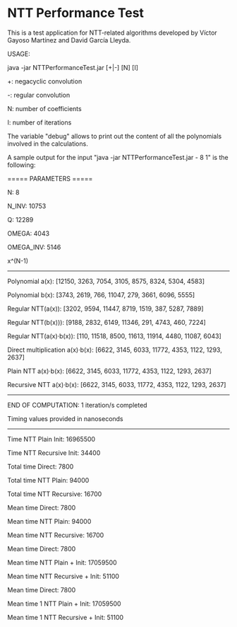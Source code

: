 # NTT Performance Test

This is a test application for NTT-related algorithms developed by Víctor Gayoso Martínez and David García Lleyda.

USAGE: 

java -jar NTTPerformanceTest.jar [+|-] [N] [I]

  +: negacyclic convolution
  
  -: regular convolution
  
  N: number of coefficients
  
  I: number of iterations

The variable "debug" allows to print out the content of all the polynomials involved in the calculations.  

A sample output for the input "java -jar NTTPerformanceTest.jar - 8 1" is the following:


===== PARAMETERS =====

N: 8

N_INV: 10753

Q: 12289

OMEGA: 4043

OMEGA_INV: 5146

x^(N-1)

-----------------------------------------------

Polynomial a(x):                 [12150, 3263, 7054, 3105, 8575, 8324, 5304, 4583]

Polynomial b(x):                 [3743, 2619, 766, 11047, 279, 3661, 6096, 5555]

Regular NTT(a(x)):               [3202, 9594, 11447, 8719, 1519, 387, 5287, 7889]

Regular NTT(b(x))):              [9188, 2832, 6149, 11346, 291, 4743, 460, 7224]

Regular NTT(a(x)·b(x)):          [110, 11518, 8500, 11613, 11914, 4480, 11087, 6043]

Direct multiplication a(x)·b(x): [6622, 3145, 6033, 11772, 4353, 1122, 1293, 2637]

Plain NTT a(x)·b(x):             [6622, 3145, 6033, 11772, 4353, 1122, 1293, 2637]

Recursive NTT a(x)·b(x):         [6622, 3145, 6033, 11772, 4353, 1122, 1293, 2637]

-----------------------------------------------

END OF COMPUTATION: 1 iteration/s completed

Timing values provided in nanoseconds

-----------------------------------------------

Time NTT Plain Init:              16965500

Time NTT Recursive Init:          34400

Total time Direct:                7800

Total time NTT Plain:             94000

Total time NTT Recursive:         16700


Mean time Direct:                 7800

Mean time NTT Plain:              94000

Mean time NTT Recursive:          16700


Mean time Direct:                 7800

Mean time NTT Plain + Init:       17059500

Mean time NTT Recursive + Init:   51100


Mean time Direct:                 7800

Mean time 1 NTT Plain + Init:     17059500

Mean time 1 NTT Recursive + Init: 51100
